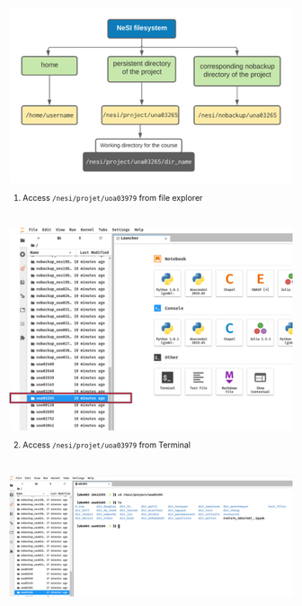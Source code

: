 <p align="center"><img src="/img/filesystem.png" alt="drawing" width="700"/></p>

1. Access `/nesi/projet/uoa03979` from file explorer

 <br><p align="center"><img src="/img/project_via_explorer.png" alt="drawing" size="200"/></p>

2. Access `/nesi/projet/uoa03979` from Terminal

 <br><p align="center"><img src="/img/access_project_from_Terminal.png" alt="drawing" size="200"/></p>
